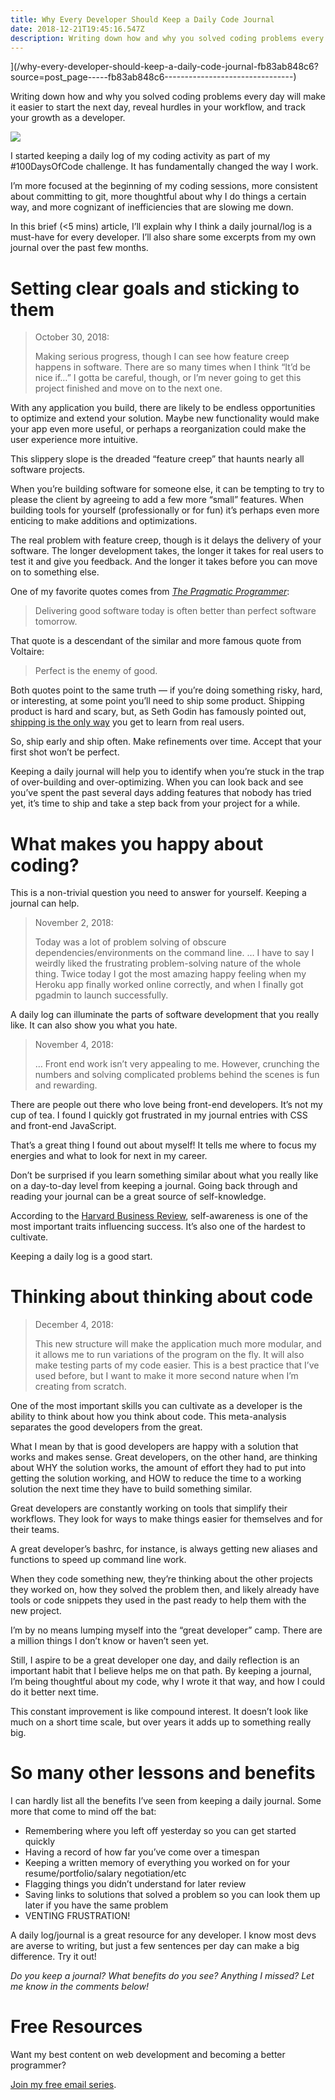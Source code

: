 ```yaml
---
title: Why Every Developer Should Keep a Daily Code Journal
date: 2018-12-21T19:45:16.547Z
description: Writing down how and why you solved coding problems every day will make it easier to start the next day, reveal hurdles in your workflow…
---
```




](/why-every-developer-should-keep-a-daily-code-journal-fb83ab848c6?source=post_page-----fb83ab848c6--------------------------------)

Writing down how and why you solved coding problems every day will make it easier to start the next day, reveal hurdles in your workflow, and track your growth as a developer.

![](https://miro.medium.com/max/600/0/1*tlPDGNW6WJUI9MYyv6_mAw.png)

I started keeping a daily log of my coding activity as part of my #100DaysOfCode challenge. It has fundamentally changed the way I work.

I’m more focused at the beginning of my coding sessions, more consistent about committing to git, more thoughtful about why I do things a certain way, and more cognizant of inefficiencies that are slowing me down.

In this brief (<5 mins) article, I’ll explain why I think a daily journal/log is a must-have for every developer. I’ll also share some excerpts from my own journal over the past few months.

# Setting clear goals and sticking to them

> October 30, 2018:
> 
> Making serious progress, though I can see how feature creep happens in software. There are so many times when I think “It’d be nice if…” I gotta be careful, though, or I’m never going to get this project finished and move on to the next one.

With any application you build, there are likely to be endless opportunities to optimize and extend your solution. Maybe new functionality would make your app even more useful, or perhaps a reorganization could make the user experience more intuitive.

This slippery slope is the dreaded “feature creep” that haunts nearly all software projects.

When you’re building software for someone else, it can be tempting to try to please the client by agreeing to add a few more “small” features. When building tools for yourself (professionally or for fun) it’s perhaps even more enticing to make additions and optimizations.

The real problem with feature creep, though is it delays the delivery of your software. The longer development takes, the longer it takes for real users to test it and give you feedback. And the longer it takes before you can move on to something else.

One of my favorite quotes comes from [_The Pragmatic Programmer_](https://medium.com/@BennettGarner/the-pragmatic-programmer-is-essential-reading-for-software-developers-443940b8ef9f):

> Delivering good software today is often better than perfect software tomorrow.

That quote is a descendant of the similar and more famous quote from Voltaire:

> Perfect is the enemy of good.

Both quotes point to the same truth — if you’re doing something risky, hard, or interesting, at some point you’ll need to ship some product. Shipping product is hard and scary, but, as Seth Godin has famously pointed out, [shipping is the only way](https://seths.blog/2010/06/fear-of-shipping/) you get to learn from real users.

So, ship early and ship often. Make refinements over time. Accept that your first shot won’t be perfect.

Keeping a daily journal will help you to identify when you’re stuck in the trap of over-building and over-optimizing. When you can look back and see you’ve spent the past several days adding features that nobody has tried yet, it’s time to ship and take a step back from your project for a while.

# What makes you happy about coding?

This is a non-trivial question you need to answer for yourself. Keeping a journal can help.

> November 2, 2018:
> 
> Today was a lot of problem solving of obscure dependencies/environments on the command line. … I have to say I weirdly liked the frustrating problem-solving nature of the whole thing. Twice today I got the most amazing happy feeling when my Heroku app finally worked online correctly, and when I finally got pgadmin to launch successfully.

A daily log can illuminate the parts of software development that you really like. It can also show you what you hate.

> November 4, 2018:
> 
> … Front end work isn’t very appealing to me. However, crunching the numbers and solving complicated problems behind the scenes is fun and rewarding.

There are people out there who love being front-end developers. It’s not my cup of tea. I found I quickly got frustrated in my journal entries with CSS and front-end JavaScript.

That’s a great thing I found out about myself! It tells me where to focus my energies and what to look for next in my career.

Don’t be surprised if you learn something similar about what you really like on a day-to-day level from keeping a journal. Going back through and reading your journal can be a great source of self-knowledge.

According to the [Harvard Business Review](https://hbr.org/2018/01/what-self-awareness-really-is-and-how-to-cultivate-it), self-awareness is one of the most important traits influencing success. It’s also one of the hardest to cultivate.

Keeping a daily log is a good start.

# Thinking about thinking about code

> December 4, 2018:
> 
> This new structure will make the application much more modular, and it allows me to run variations of the program on the fly. It will also make testing parts of my code easier. This is a best practice that I’ve used before, but I want to make it more second nature when I’m creating from scratch.

One of the most important skills you can cultivate as a developer is the ability to think about how you think about code. This meta-analysis separates the good developers from the great.

What I mean by that is good developers are happy with a solution that works and makes sense. Great developers, on the other hand, are thinking about WHY the solution works, the amount of effort they had to put into getting the solution working, and HOW to reduce the time to a working solution the next time they have to build something similar.

Great developers are constantly working on tools that simplify their workflows. They look for ways to make things easier for themselves and for their teams.

A great developer’s bashrc, for instance, is always getting new aliases and functions to speed up command line work.

When they code something new, they’re thinking about the other projects they worked on, how they solved the problem then, and likely already have tools or code snippets they used in the past ready to help them with the new project.

I’m by no means lumping myself into the “great developer” camp. There are a million things I don’t know or haven’t seen yet.

Still, I aspire to be a great developer one day, and daily reflection is an important habit that I believe helps me on that path. By keeping a journal, I’m being thoughtful about my code, why I wrote it that way, and how I could do it better next time.

This constant improvement is like compound interest. It doesn’t look like much on a short time scale, but over years it adds up to something really big.

# So many other lessons and benefits

I can hardly list all the benefits I’ve seen from keeping a daily journal. Some more that come to mind off the bat:

*   Remembering where you left off yesterday so you can get started quickly
*   Having a record of how far you’ve come over a timespan
*   Keeping a written memory of everything you worked on for your resume/portfolio/salary negotiation/etc
*   Flagging things you didn’t understand for later review
*   Saving links to solutions that solved a problem so you can look them up later if you have the same problem
*   VENTING FRUSTRATION!

A daily log/journal is a great resource for any developer. I know most devs are averse to writing, but just a few sentences per day can make a big difference. Try it out!

_Do you keep a journal? What benefits do you see? Anything I missed? Let me know in the comments below!_

# Free Resources

Want my best content on web development and becoming a better programmer?

[Join my free email series](https://mailchi.mp/2e671faffc04/bennett-medium).